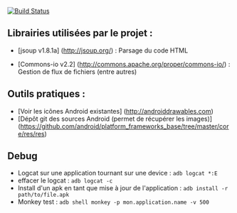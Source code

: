 [![Build Status](https://travis-ci.org/AnaelMobilia/NextINpact-Unofficial.svg?branch=master)](https://travis-ci.org/AnaelMobilia/NextINpact-Unofficial)

## Librairies utilisées par le projet :
  - [jsoup v1.8.1a] (http://jsoup.org/) : Parsage du code HTML

  - [Commons-io v2.2] (http://commons.apache.org/proper/commons-io/) : Gestion de flux de fichiers (entre autres)

## Outils pratiques :
  - [Voir les icônes Android existantes] (http://androiddrawables.com)
  - [Dépôt git des sources Android (permet de récupérer les images)] (https://github.com/android/platform_frameworks_base/tree/master/core/res/res)

## Debug
  - Logcat sur une application tournant sur une device : `adb logcat *:E`
  - effacer le logcat : `adb logcat -c`
  - Install d'un apk en tant que mise à jour de l'application : `adb install -r path/to/file.apk`
  - Monkey test : `adb shell monkey -p mon.application.name -v 500`